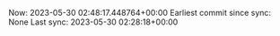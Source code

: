 Now: 2023-05-30 02:48:17.448764+00:00 Earliest commit since sync: None Last sync: 2023-05-30 02:28:18+00:00
